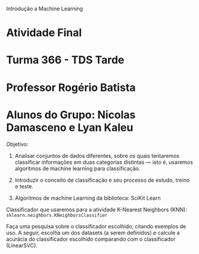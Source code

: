 Introdução a Machine Learning
# Atividade Final 
# Turma 366 - TDS Tarde
# Professor Rogério Batista
# Alunos do Grupo: Nicolas Damasceno e Lyan Kaleu

Objetivo:
1. Analisar conjuntos de dados diferentes, sobre os quais tentaremos classificar informações em duas categorias distintas — isto é, usaremos algoritmos de machine learning para classificação.

2. Introduzir o conceito de classificação e seu processo de estudo, treino e teste.

3. Algoritmos de machine Learning da biblioteca: SciKit Learn

Classificador que usaremos para a atividade K-Nearest Neighbors (KNN): `sklearn.neighbors.KNeighborsClassifier`

Faça uma pesquisa sobre o classificador escolhido, citando exemplos de uso. A seguir, escolha um dos datasets (a serem definidos) e calcule a acurácia do classificador escolhido comparando com o classificador (LinearSVC).

